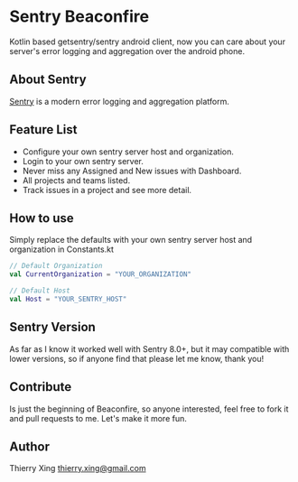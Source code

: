 # Sentry Beaconfire
Kotlin based getsentry/sentry android client, now you can care about your server's error logging and aggregation over the android phone.

## About Sentry
[Sentry](https://github.com/getsentry/sentry) is a modern error logging and aggregation platform.

## Feature List
* Configure your own sentry server host and organization.
* Login to your own sentry server.
* Never miss any Assigned and New issues with Dashboard.
* All projects and teams listed.
* Track issues in a project and see more detail.

## How to use
Simply replace the defaults with your own sentry server host and organization in Constants.kt
```kotlin
// Default Organization
val CurrentOrganization = "YOUR_ORGANIZATION"

// Default Host
val Host = "YOUR_SENTRY_HOST"
```
## Sentry Version
As far as I know it worked well with Sentry 8.0+, but it may compatible with lower versions, so if anyone find that please let me know, thank you! 

## Contribute
Is just the beginning of Beaconfire, so anyone interested, feel free to fork it and pull requests to me. Let's make it more fun.

## Author
Thierry Xing thierry.xing@gmail.com

